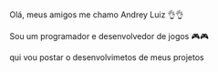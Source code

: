 Olá, meus amigos me chamo Andrey Luiz 👌👌

Sou um programador e desenvolvedor de jogos 🎮🎮

qui vou postar o desenvolvimetos de meus projetos

